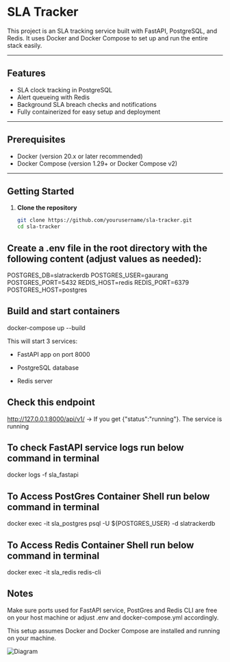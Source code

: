 # SLA Tracker

This project is an SLA tracking service built with FastAPI, PostgreSQL, and Redis. It uses Docker and Docker Compose to set up and run the entire stack easily.

---

## Features

- SLA clock tracking in PostgreSQL
- Alert queueing with Redis
- Background SLA breach checks and notifications
- Fully containerized for easy setup and deployment

---

## Prerequisites

- Docker (version 20.x or later recommended)
- Docker Compose (version 1.29+ or Docker Compose v2)

---

## Getting Started

1. **Clone the repository**

   ```bash
   git clone https://github.com/yourusername/sla-tracker.git
   cd sla-tracker


## Create a .env file in the root directory with the following content (adjust values as needed):

POSTGRES_DB=slatrackerdb
POSTGRES_USER=gaurang
POSTGRES_PORT=5432
REDIS_HOST=redis
REDIS_PORT=6379
POSTGRES_HOST=postgres

## Build and start containers

docker-compose up --build

This will start 3 services:
 - FastAPI app on port 8000

 - PostgreSQL database

 - Redis server

## Check this endpoint

http://127.0.0.1:8000/api/v1/ -> If you get {"status":"running"}. The service is running

## To check FastAPI service logs run below command in terminal
docker logs -f sla_fastapi


## To Access PostGres Container Shell run below command in terminal
docker exec -it sla_postgres psql -U ${POSTGRES_USER} -d slatrackerdb

## To Access Redis Container Shell run below command in terminal
docker exec -it sla_redis redis-cli


## Notes
Make sure ports used for FastAPI service, PostGres and Redis CLI are free on your host machine or adjust .env and docker-compose.yml accordingly.

This setup assumes Docker and Docker Compose are installed and running on your machine.



![Diagram](diagram.png)
